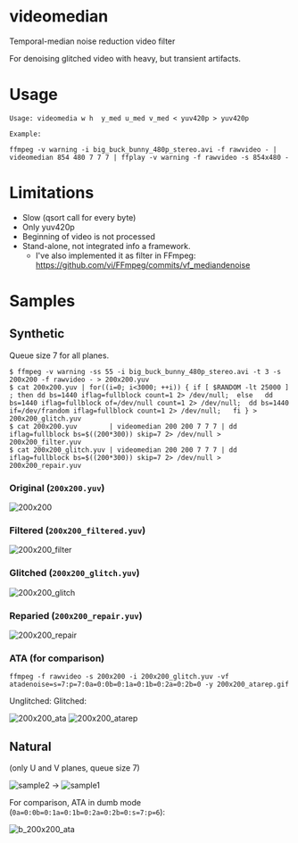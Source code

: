 # videomedian
Temporal-median noise reduction video filter

For denoising glitched video with heavy, but transient artifacts.

# Usage

    Usage: videomedia w h  y_med u_med v_med < yuv420p > yuv420p
    
    Example:
    
    ffmpeg -v warning -i big_buck_bunny_480p_stereo.avi -f rawvideo - | videomedian 854 480 7 7 7 | ffplay -v warning -f rawvideo -s 854x480 -

# Limitations

* Slow (qsort call for every byte)
* Only yuv420p
* Beginning of video is not processed
* Stand-alone, not integrated info a framework.
    * I've also implemented it as filter in FFmpeg: https://github.com/vi/FFmpeg/commits/vf_mediandenoise

# Samples

## Synthetic

Queue size 7 for all planes.

```
$ ffmpeg -v warning -ss 55 -i big_buck_bunny_480p_stereo.avi -t 3 -s 200x200 -f rawvideo - > 200x200.yuv 
$ cat 200x200.yuv | for((i=0; i<3000; ++i)) { if [ $RANDOM -lt 25000 ] ; then dd bs=1440 iflag=fullblock count=1 2> /dev/null;  else   dd bs=1440 iflag=fullblock of=/dev/null count=1 2> /dev/null;  dd bs=1440 if=/dev/frandom iflag=fullblock count=1 2> /dev/null;   fi } > 200x200_glitch.yuv
$ cat 200x200.yuv        | videomedian 200 200 7 7 7 | dd iflag=fullblock bs=$((200*300)) skip=7 2> /dev/null > 200x200_filter.yuv
$ cat 200x200_glitch.yuv | videomedian 200 200 7 7 7 | dd iflag=fullblock bs=$((200*300)) skip=7 2> /dev/null > 200x200_repair.yuv
```

### Original (`200x200.yuv`)

![200x200](https://cloud.githubusercontent.com/assets/173219/22273126/a4fa3556-e2af-11e6-94ba-fcc523d9de68.gif)

### Filtered (`200x200_filtered.yuv`)

![200x200_filter](https://cloud.githubusercontent.com/assets/173219/22273136/b2186c44-e2af-11e6-9984-f20e728ae776.gif)


### Glitched (`200x200_glitch.yuv`)

![200x200_glitch](https://cloud.githubusercontent.com/assets/173219/22273141/b876845e-e2af-11e6-91ca-dc220441713b.gif)


### Reparied (`200x200_repair.yuv`)

![200x200_repair](https://cloud.githubusercontent.com/assets/173219/22273146/c11626a0-e2af-11e6-8664-59f09c319dbc.gif)

### ATA (for comparison)

    ffmpeg -f rawvideo -s 200x200 -i 200x200_glitch.yuv -vf atadenoise=s=7:p=7:0a=0:0b=0:1a=0:1b=0:2a=0:2b=0 -y 200x200_atarep.gif
    
Unglitched: Glitched:

![200x200_ata](https://cloud.githubusercontent.com/assets/173219/22309436/48e5f98c-e35c-11e6-8494-21e37ef2cff1.gif) ![200x200_atarep](https://cloud.githubusercontent.com/assets/173219/22309447/54623ee2-e35c-11e6-99e8-7ef2920490ad.gif)

## Natural

(only U and V planes, queue size 7)

![sample2](https://cloud.githubusercontent.com/assets/173219/22272605/2148d0f8-e2ac-11e6-8c6e-c919da950d8d.gif) -> ![sample1](https://cloud.githubusercontent.com/assets/173219/22272622/3318de90-e2ac-11e6-9262-3023a55c80ba.gif)

For comparison, ATA in dumb mode (`0a=0:0b=0:1a=0:1b=0:2a=0:2b=0:s=7:p=6`):

![b_200x200_ata](https://cloud.githubusercontent.com/assets/173219/22309819/f5c3e50a-e35d-11e6-8777-b96a10dba66e.gif)


